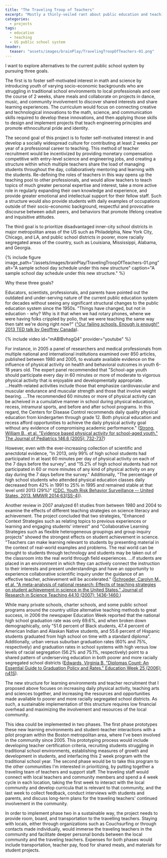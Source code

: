 ```yaml
---
title: "The Traveling Troop of Teachers"
excerpt: "Mostly a thinly-veiled rant about public education and teaching as an occupation in the US"
categories:
  - projects
tags:
  - education
  - teaching
  - US public school system
header:
  teaser: "assets/images/brainPlay/TravelingTroopOfTeachers-01.png"
---
```


I want to explore alternatives to the current public school system by pursuing three goals. 

The first is to foster self-motivated interest in math and science by introducing youth of varying socio-economic backgrounds who are struggling in traditional school environments to local professionals and over the course of 2 weeks, share meals and collaborate on projects in dance, music, and community involvement to discover shared interests and share learning experiences. The curriculum would focus on connecting creative and technological innovations to the math, science, and communication skills required to develop these innovations, and then applying those skills to design and implement projects that teach engineering principles and promote ethnocultural pride and identity. 

The second goal of this project is to foster self-motivated interest in and develop a socially widespread culture for contributing at least 2 weeks per year of a professional career to teaching. This method of teacher recruitment would be incentivized by providing monetary compensation competitive with entry-level science and engineering jobs, and creating a structure within which multiple teachers share the load of managing students throughout the day, collaboratively mentoring and learning with the students. Re-defining the roles of teachers in this way opens up the teaching pool to other professionals, and would allow teachers to teach topics of much greater personal expertise and interest, take a more active role in regularly expanding their own knowledge and experience, and provide greater emotional and intellectual support for their fellow staff. Such a structure would also provide students with daily examples of occupations outside of their socio-economic background, respectful and provocative discourse between adult peers, and behaviors that promote lifelong creative and inquisitive attitudes. 

The third goal is to prioritize disadvantaged inner-city school districts in major metropolitan areas of the US such as Philadelphia, New York City, Chicago, and LA, and public school districts in poorer, more racially segregated areas of the country, such as Louisiana, Mississippi, Alabama, and Georgia.

{% include figure image_path="/assets/images/brainPlay/TravelingTroopOfTeachers-01.png" alt="A sample school day schedule under this new structure" caption="A sample school day schedule under this new structure." %}

Why these three goals?

Educators, scientists, professionals, and parents have pointed out the outdated and under-serving nature of the current public education system for decades without seeing any significant structural changes to the public education system since the 1950s. "Things have changed, but not in education - why? Why is it that when we had rotary phones, whene we were having folks crippled by polio, that we were teaching the same way then taht we're doing right now?" (["Our failing schools. Enough is enough!" 2013 TED talk by Geoffrey Canada](http://www.ted.com/talks/geoffrey_canada_our_failing_schools_enough_is_enough)). 

{% include video id="mABIBvhsgQ4" provider="youtube" %}

For instance, in 2005 a panel of researchers and medical professionals from multiple national and international institutions examined over 850 articles, published between 1980 and 2005, to evaluate available evidence on the influence of physical activity on health and behavioral outcomes in youth 6-18 years old. The expert panel recommended that "School-age youth should participate every day in 60 minutes or more of moderate to vigorous physical activity that is enjoyable and developmentally appropriate. ...Health-related activities include those that emphasize cardiovascular and muscular endurance and muscular strength and those that involve weight bearing. ...The recommended 60 minutes or more of physical activity can be acheived in a cumulative manner in school during physical education, recess, intramural sports, and before and after school programs. In this regard, the Centers for Disease Control recommends daily quality physical education from kindergarten through grade 12. Both physical education and recess afford opportunities to achieve the daily physical activity goal without any evidence of compromising academic performance." ([Strong, William B., et al. "Evidence based physical activity for school-aged youth." The Journal of Pediatrics 146.6 (2005): 732-737](/assets/files/2005_EvidenceBasedPhysicalActivitySchoolAgedYouth_WBStrong.pdf))

However, even with the ever-increasing collection of scientific and anectdotal evidence, "In 2013, only 99% of high school students had participated in at least 60 minutes per day of physical activity on each of the 7 days before the survey", and "15.2% of high school students had not participated in 60 or more minutes of any kind of physical activity on any day during the 7 days before the survey." Additionally, "The percentage of high school students who attended physical education classes daily decreased from 42% in 1991 to 25% in 1995 and remained stable at that level until 2013 (29%)" ([CDC. Youth Risk Behavior Surveillance -- United States, 2013. MMWR 2014;63(SS-4)](https://www.cdc.gov/mmwr/pdf/ss/ss6304.pdf)). 

Another review in 2007 analyzed 61 studies from between 1980 and 2004 to examine the effects of different teaching strategies on science literacy and achievement. The project concluded that two strategies, "Enhanced Context Strategies such as relating topics to previous experiences or learning and engaging students' interest" and "Collaborative Learning Strategies such as flexible heterogeneous groupings and group inquiry projects" showed the strongest effects on student achievement in science. "Teachers can make learning relevant to students by presenting material in the context of real-world examples and problems. The real world can be brought to students through technology and students may be taken out of the classroom into the real world through field experiences. ...if students are placed in an environment in which they can actively connect the instruction to their interests and present understandings and have an opportunity to experience collaborative scientific inquiry under the guidance of an effective teacher, achievement will be accelerated." ([Schroeder, Carolyn M., et al. "A meta-analysis of national research: Effects of teaching strategies on student achievement in science in the United States."  Journal of Research in Science Teaching 44.10 (2007): 1436-1460.](http://cudc.uqam.ca/publication/ref/12context.pdf))

While many private schools, charter schools, and some public school programs around the country utilize alternative teaching methods to great success, in 2006 the newspaper Education Week reported that the national high school graduation rate was only 69.6%, and when broken down demographically, only "51.6 percent of Black students, 47.4 percent of American Indian and Alaskan Native students, and 55.6 percent of Hispanic students graduated from high school on time with a standard diploma". Additionally, urban versus suburban graduation rates (60% and 75%, respectively) and graduation rates in school systems with high versus low levels of racial segregation (56.2% and 75.1%, respectively) point to a shared pattern of underserving education in both poorer and more racially segregated school districts ([Edwards, Virginia B. "Diplomas Count: An Essential Guide to Graduation Policy and Rates." Education Week 25 (2006): n41S](http://www.edweek.org/ew/toc/2006/06/22/index.html)). 

The new structure for learning environments and teacher recruitment that I proposed above focuses on increasing daily physical activity, teaching arts and sciences together, and increasing the resources and opportunities made available to poorer and more racially segregated school districts. As such, a sustainable implementation of this structure requires low financial overhead and maximizing the involvement and resources of the local community. 

This idea could be implemented in two phases. The first phase prototypes these new learning environments and student-teacher interactions with a pilot program within the Boston metropolitan area, where I've been involved in the community since 2005. This prototyping process would include developing teacher certification criteria, recruiting students struggling in traditional school environments, establishing measures of growth and development in students, and interfacing this 2 week program with the traditional school year. The second phase would be to take this program to the other communities I'm interested in prioritizing, by putting together a traveling team of teachers and support staff. The traveling staff would connect with local teachers and community members and spend a 4 week cycle in each location, taking the first week to interact with the local community and develop curricula that is relevant to that community, and the last week to collect feedback, conduct interviews with students and parents, and discuss long-term plans for the traveling teachers' continued involvement in the community. 

In order to implement phase two in a sustainable way, the project needs to provide room, board, and transportation to the travelling teachers. Staying with locals, either through organizations such as Couchsurfing or through contacts made individually, would immerse the traveling teachers in the community and facilitate deeper personal bonds between the local community and the traveling teachers. Expenses for both phases would include transportation, teacher pay, food for shared meals, and materials for student projects. 
